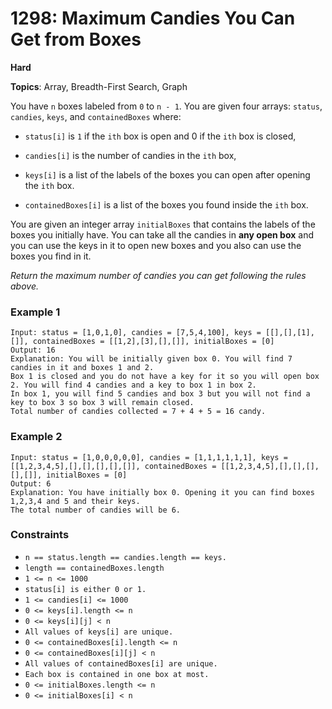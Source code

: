 # 1298: Maximum Candies You Can Get from Boxes

**Hard**

**Topics**: Array, Breadth-First Search, Graph

You have `n` boxes labeled from `0` to `n - 1`. You are given four arrays: `status`, `candies`, `keys`, and `containedBoxes` where:

- `status[i]` is `1` if the `ith` box is open and 0 if the `ith` box is closed,

- `candies[i]` is the number of candies in the `ith` box,

- `keys[i]` is a list of the labels of the boxes you can open after opening the `ith` box.

- `containedBoxes[i]` is a list of the boxes you found inside the `ith` box.

You are given an integer array `initialBoxes` that contains the labels of the boxes you initially have. You can take all the candies in **any open box** and you can use the keys in it to open new boxes and you also can use the boxes you find in it.

_Return the maximum number of candies you can get following the rules above._

### Example 1
```
Input: status = [1,0,1,0], candies = [7,5,4,100], keys = [[],[],[1],[]], containedBoxes = [[1,2],[3],[],[]], initialBoxes = [0]
Output: 16
Explanation: You will be initially given box 0. You will find 7 candies in it and boxes 1 and 2.
Box 1 is closed and you do not have a key for it so you will open box 2. You will find 4 candies and a key to box 1 in box 2.
In box 1, you will find 5 candies and box 3 but you will not find a key to box 3 so box 3 will remain closed.
Total number of candies collected = 7 + 4 + 5 = 16 candy.
```

### Example 2
```
Input: status = [1,0,0,0,0,0], candies = [1,1,1,1,1,1], keys = [[1,2,3,4,5],[],[],[],[],[]], containedBoxes = [[1,2,3,4,5],[],[],[],[],[]], initialBoxes = [0]
Output: 6
Explanation: You have initially box 0. Opening it you can find boxes 1,2,3,4 and 5 and their keys.
The total number of candies will be 6.
```

### Constraints
- `n == status.length == candies.length == keys.`
- `length == containedBoxes.length`
- `1 <= n <= 1000`
- `status[i] is either 0 or 1.`
- `1 <= candies[i] <= 1000`
- `0 <= keys[i].length <= n`
- `0 <= keys[i][j] < n`
- `All values of keys[i] are unique.`
- `0 <= containedBoxes[i].length <= n`
- `0 <= containedBoxes[i][j] < n`
- `All values of containedBoxes[i] are unique.`
- `Each box is contained in one box at most.`
- `0 <= initialBoxes.length <= n`
- `0 <= initialBoxes[i] < n`